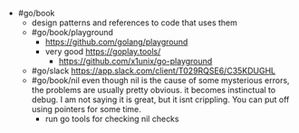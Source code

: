 - #go/book
	- design patterns and references to code that uses them
	- #go/book/playground
		- https://github.com/golang/playground
		- very good https://goplay.tools/
			- https://github.com/x1unix/go-playground
	- #go/slack https://app.slack.com/client/T029RQSE6/C35KDUGHL
	- #go/book/nil even though nil is the cause of some mysterious errors, the problems are usually pretty obvious. it becomes instinctual to debug. I am not saying it is great, but it isnt crippling. You can put off using pointers for some time.
		- run go tools for checking nil checks